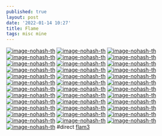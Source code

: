 ```yaml
---
published: true
layout: post
date: '2022-01-14 10:27'
title: Flame
tags: misc mine 
---
```

[![image-nohash-th](https://i.imgur.com/GvhdnU4b.png)](https://i.imgur.com/GvhdnU4.png#direct)
[![image-nohash-th](https://i.imgur.com/vYcumJpb.png)](https://i.imgur.com/vYcumJp.png#direct)
[![image-nohash-th](https://i.imgur.com/fXfiUQgb.png)](https://i.imgur.com/fXfiUQg.png#direct)
[![image-nohash-th](https://i.imgur.com/W6OJuDZb.png)](https://i.imgur.com/W6OJuDZ.png#direct)
[![image-nohash-th](https://i.imgur.com/mhZ6zN3b.png)](https://i.imgur.com/mhZ6zN3.png#direct)
[![image-nohash-th](https://i.imgur.com/hnTm4Fpb.png)](https://i.imgur.com/hnTm4Fp.png#direct)
[![image-nohash-th](https://i.imgur.com/zJw06bcb.png)](https://i.imgur.com/zJw06bc.png#direct)
[![image-nohash-th](https://i.imgur.com/ljOdLxWb.png)](https://i.imgur.com/ljOdLxW.png#direct)
[![image-nohash-th](https://i.imgur.com/djWKMbXb.png)](https://i.imgur.com/djWKMbX.png#direct)
[![image-nohash-th](https://i.imgur.com/vZYs9XAb.png)](https://i.imgur.com/vZYs9XA.png#direct)
[![image-nohash-th](https://i.imgur.com/O88nsqMb.png)](https://i.imgur.com/O88nsqM.png#direct)
[![image-nohash-th](https://i.imgur.com/hGCxzeAb.png)](https://i.imgur.com/hGCxzeA.png#direct)
[![image-nohash-th](https://i.imgur.com/M5DeHA2b.png)](https://i.imgur.com/M5DeHA2.png#direct)
[![image-nohash-th](https://i.imgur.com/xsHiRELb.png)](https://i.imgur.com/xsHiREL.png#direct)
[![image-nohash-th](https://i.imgur.com/xBcnWKyb.png)](https://i.imgur.com/xBcnWKy.png#direct)
[![image-nohash-th](https://i.imgur.com/4rk36t9b.png)](https://i.imgur.com/4rk36t9.png#direct)
[![image-nohash-th](https://i.imgur.com/vUeJcGjb.png)](https://i.imgur.com/vUeJcGj.png#direct)
[![image-nohash-th](https://i.imgur.com/34orjqQb.png)](https://i.imgur.com/34orjqQ.png#direct)
[![image-nohash-th](https://i.imgur.com/NqYaa3yb.png)](https://i.imgur.com/NqYaa3y.png#direct)
[![image-nohash-th](https://i.imgur.com/KmtYmFkb.png)](https://i.imgur.com/KmtYmFk.png#direct)
[![image-nohash-th](https://i.imgur.com/F6wS3Bwb.png)](https://i.imgur.com/F6wS3Bw.png#direct)
[![image-nohash-th](https://i.imgur.com/z93OZagb.png)](https://i.imgur.com/z93OZag.png#direct)
[![image-nohash-th](https://i.imgur.com/OkjakIbb.png)](https://i.imgur.com/OkjakIb.png#direct)
[![image-nohash-th](https://i.imgur.com/UFmEeEjb.png)](https://i.imgur.com/UFmEeEj.png#direct)
[![image-nohash-th](https://i.imgur.com/f1FSIysb.png)](https://i.imgur.com/f1FSIys.png#direct)
[![image-nohash-th](https://i.imgur.com/2Aqexzsb.png)](https://i.imgur.com/2Aqexzs.png#direct)
[![image-nohash-th](https://i.imgur.com/LTVlioIb.png)](https://i.imgur.com/LTVlioI.png#direct)
[![image-nohash-th](https://i.imgur.com/0N0y288b.png)](https://i.imgur.com/0N0y288.png#direct)
[![image-nohash-th](https://i.imgur.com/RQtErO8b.png)](https://i.imgur.com/RQtErO8.png#direct)
[![image-nohash-th](https://i.imgur.com/NcKIb19b.png)](https://i.imgur.com/NcKIb19.png#direct)
[![image-nohash-th](https://i.imgur.com/hpALt1lb.png)](https://i.imgur.com/hpALt1l.png#direct)
[![image-nohash-th](https://i.imgur.com/VMXymexb.png)](https://i.imgur.com/VMXymex.png#direct)
[![image-nohash-th](https://i.imgur.com/GY6nNrcb.png)](https://i.imgur.com/GY6nNrc.png#direct)
[![image-nohash-th](https://i.imgur.com/0vNe43Xb.png)](https://i.imgur.com/0vNe43X.png#direct)
[![image-nohash-th](https://i.imgur.com/GRaTybNb.png)](https://i.imgur.com/GRaTybN.png#direct)
[![image-nohash-th](https://i.imgur.com/FfsOwZxb.png)](https://i.imgur.com/FfsOwZx.png#direct)
[![image-nohash-th](https://i.imgur.com/7Cstl3Rb.png)](https://i.imgur.com/7Cstl3R.png#direct)
#direct
[flam3](https://packages.debian.org/bullseye/flam3)